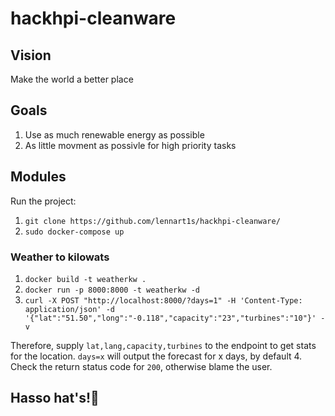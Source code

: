 # hackhpi-cleanware

## Vision

Make the world a better place

## Goals

1. Use as much renewable energy as possible
2. As little movment as possivle for high priority tasks

## Modules

Run the project:

1. `git clone https://github.com/lennart1s/hackhpi-cleanware/`
2. `sudo docker-compose up`

### Weather to kilowats

1.    `docker build -t weatherkw .`
2.   `docker run -p 8000:8000 -t weatherkw -d`
3.    `curl -X POST "http://localhost:8000/?days=1" -H 'Content-Type: application/json' -d '{"lat":"51.50","long":"-0.118","capacity":"23","turbines":"10"}' -v `

Therefore, supply `lat,lang,capacity,turbines` to the endpoint to get stats for the location. `days=x` will output the forecast for x days, by default 4. Check the return status code for `200`, otherwise blame the user.



## Hasso hat's!🤑

